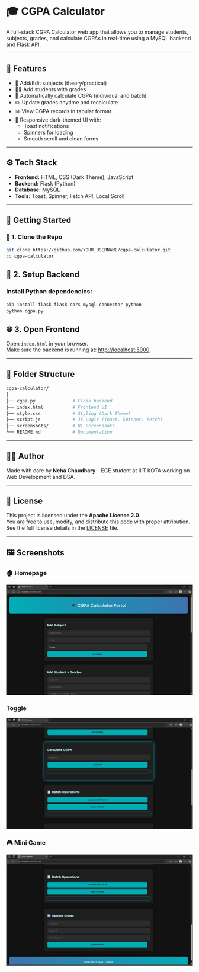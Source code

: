 # 🎓 CGPA Calculator

A full-stack CGPA Calculator web app that allows you to manage students, subjects, grades, and calculate CGPAs in real-time using a MySQL backend and Flask API.

---

## 🌙 Features

- 🔧 Add/Edit subjects (theory/practical)
- 👨‍🎓 Add students with grades
- 🔁 Automatically calculate CGPA (individual and batch)
- ✏️ Update grades anytime and recalculate
- 📊 View CGPA records in tabular format
- 🧠 Responsive dark-themed UI with:
  - Toast notifications
  - Spinners for loading
  - Smooth scroll and clean forms

---

## ⚙️ Tech Stack

- **Frontend:** HTML, CSS (Dark Theme), JavaScript  
- **Backend:** Flask (Python)  
- **Database:** MySQL  
- **Tools:** Toast, Spinner, Fetch API, Local Scroll  

---

## 🚀 Getting Started

### 🔧 1. Clone the Repo

```bash
git clone https://github.com/YOUR_USERNAME/cgpa-calculator.git
cd cgpa-calculator
```

## 🐍 2. Setup Backend

### Install Python dependencies:

```bash
pip install flask flask-cors mysql-connector-python
python cgpa.py
```

## 🌐 3. Open Frontend

Open `index.html` in your browser.  
Make sure the backend is running at: [http://localhost:5000](http://localhost:5000)

---

## 📁 Folder Structure

```bash
cgpa-calculator/
│
├── cgpa.py              # Flask backend
├── index.html           # Frontend UI
├── style.css            # Styling (Dark Theme)
├── script.js            # JS Logic (Toast, Spinner, Fetch)
├── screenshots/         # UI Screenshots
└── README.md            # Documentation
```
---

## 🧑‍💻 Author

Made with care by **Neha Chaudhary** – ECE student at IIIT KOTA working on Web Development and DSA.

---

## 📄 License

This project is licensed under the **Apache License 2.0**.  
You are free to use, modify, and distribute this code with proper attribution.  
See the full license details in the [LICENSE](LICENSE) file.

---

## 🖼️ Screenshots

### 🏠 Homepage 
![Start](./screenshots/start.png)

### Toggle
![Toggle](./screenshots/toggle.png)

### 🎮 Mini Game
![End](./screenshots/end.png)
